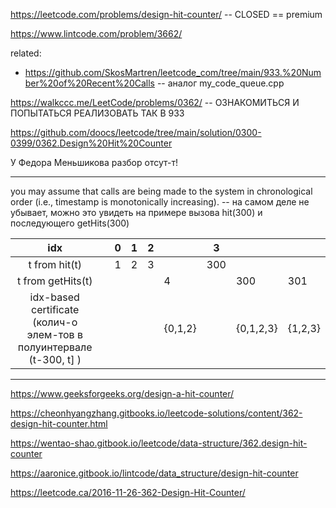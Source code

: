 https://leetcode.com/problems/design-hit-counter/ -- CLOSED == premium

https://www.lintcode.com/problem/3662/

related: 
- https://github.com/SkosMartren/leetcode_com/tree/main/933.%20Number%20of%20Recent%20Calls  -- аналог my_code_queue.cpp

https://walkccc.me/LeetCode/problems/0362/ -- ОЗНАКОМИТЬСЯ И ПОПЫТАТЬСЯ РЕАЛИЗОВАТЬ ТАК В 933

https://github.com/doocs/leetcode/tree/main/solution/0300-0399/0362.Design%20Hit%20Counter

У Федора Меньшикова разбор отсут-т!

_____________

 you may assume that calls are being made to the system in chronological order (i.e., timestamp is monotonically increasing). -- на самом деле не убывает, можно это увидеть на примере вызова hit(300) и последующего getHits(300)  

|                                idx                                	|   	| 0 	| 1 	| 2 	|         	| 3   	|           	|         	|
|:-----------------------------------------------------------------:	|:-:	|:-:	|:-:	|---	|---------	|-----	|-----------	|---------	|
|                           t from hit(t)                           	|   	| 1 	| 2 	| 3 	|         	| 300 	|           	|         	|
|                         t from getHits(t)                         	|   	|   	|   	|   	| 4       	|     	| 300       	| 301     	|
| idx-based certificate (колич-о элем-тов в полуинтервале (t-300, t] )|   	|   	|   	|   	| {0,1,2} 	|     	| {0,1,2,3} 	| {1,2,3} 	|


___


https://www.geeksforgeeks.org/design-a-hit-counter/

https://cheonhyangzhang.gitbooks.io/leetcode-solutions/content/362-design-hit-counter.html

https://wentao-shao.gitbook.io/leetcode/data-structure/362.design-hit-counter

https://aaronice.gitbook.io/lintcode/data_structure/design-hit-counter

https://leetcode.ca/2016-11-26-362-Design-Hit-Counter/
